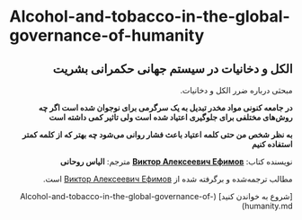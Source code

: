 # Alcohol-and-tobacco-in-the-global-governance-of-humanity

<div dir=rtl>

##  الکل و دخانیات در سیستم جهانی حکمرانی بشریت
<div dir=rtl>

مبحثی درباره ضرر  الکل و دخانیات.




**در جامعه کنونی مواد مخدر تبدیل به یک سرگرمی برای نوجوان شده است اگر چه روش‌های مختلفی برای جلوگیری اعتیاد شده است ولی تاثیر کمی داشته است**

**به نظر شخص من حتی کلمه اعتیاد باعث فشار روانی می‌شود چه بهتر که از کلمه کمتر استفاده کنیم**

نویسنده کتاب: **[Виктор Алексеевич Ефимов](http://lib.aldebaran.ru)**
مترجم: **الیاس روحانی**

مطالب ترجمه‌شده و برگرفته شده از [Виктор Алексеевич Ефимов](http://lib.aldebaran.ru) است.


[شروع به خواندن کنید] (Alcohol-and-tobacco-in-the-global-governance-of-humanity.md)
